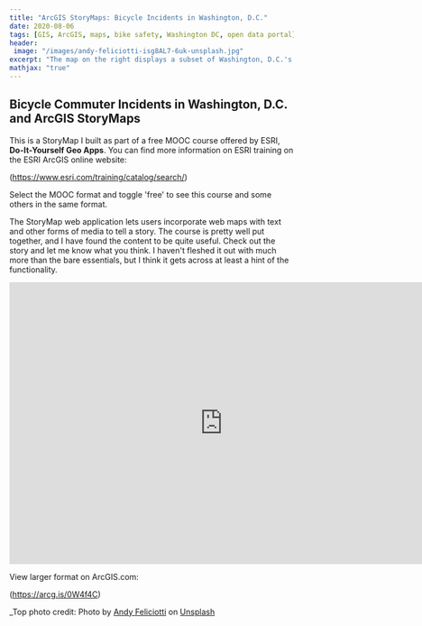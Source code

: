 ```yaml
---
title: "ArcGIS StoryMaps: Bicycle Incidents in Washington, D.C."
date: 2020-08-06
tags: [GIS, ArcGIS, maps, bike safety, Washington DC, open data portal]
header:
 image: "/images/andy-feliciotti-isg8AL7-6uk-unsplash.jpg"
excerpt: "The map on the right displays a subset of Washington, D.C.'s Vision Zero Safety data"
mathjax: "true"
---
```


## Bicycle Commuter Incidents in Washington, D.C. and ArcGIS StoryMaps

This is a StoryMap I built as part of a free MOOC course offered by ESRI, **Do-It-Yourself Geo Apps**.  You can find more information on ESRI training on the ESRI ArcGIS online website:

 (<https://www.esri.com/training/catalog/search/>)
 
 Select the MOOC format and toggle 'free' to see this course and some others in the same format.

The StoryMap web application lets users incorporate web maps with text and other forms of media to tell a story.  The course is pretty well put together, and I have found the content to be quite useful.  Check out the story and let me know what you think. I haven't fleshed it out with much more than the bare essentials, but I think it gets across at least a hint of the functionality.
 
<center>

<iframe src="https://storymaps.arcgis.com/stories/272b786d941b4f438fa2f92ebf90a3d1" width="150%" height="500px" frameborder="0" allowfullscreen allow="geolocation"></iframe>


</center>

View larger format on ArcGIS.com:

(<https://arcg.is/0W4f4C>)

_Top photo credit: <span>Photo by <a href="https://unsplash.com/@someguy?utm_source=unsplash&amp;utm_medium=referral&amp;utm_content=creditCopyText">Andy Feliciotti</a> on <a href="https://unsplash.com/s/photos/bicycle-commuting-washington-dc?utm_source=unsplash&amp;utm_medium=referral&amp;utm_content=creditCopyText">Unsplash</a></span>
